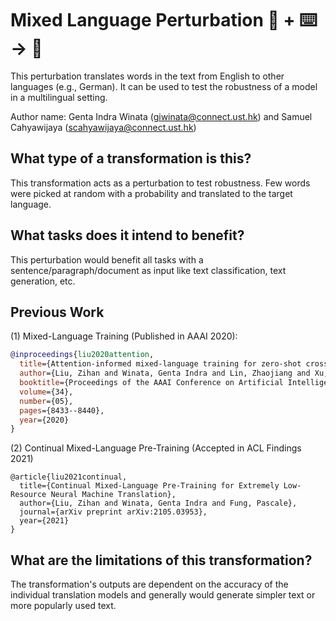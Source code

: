 # Mixed Language Perturbation 🦎  + ⌨️ → 🐍
This perturbation translates words in the text from English to other languages (e.g., German). It can be used to test the robustness of a model in a multilingual setting.

Author name: Genta Indra Winata (giwinata@connect.ust.hk) and Samuel Cahyawijaya (scahyawijaya@connect.ust.hk)

## What type of a transformation is this?
This transformation acts as a perturbation to test robustness. Few words were picked at random with a probability and translated to the target language.

## What tasks does it intend to benefit?
This perturbation would benefit all tasks with a sentence/paragraph/document as input like text classification, text generation, etc.

## Previous Work
(1) Mixed-Language Training (Published in AAAI 2020):
```bibtex
@inproceedings{liu2020attention,
  title={Attention-informed mixed-language training for zero-shot cross-lingual task-oriented dialogue systems},
  author={Liu, Zihan and Winata, Genta Indra and Lin, Zhaojiang and Xu, Peng and Fung, Pascale},
  booktitle={Proceedings of the AAAI Conference on Artificial Intelligence},
  volume={34},
  number={05},
  pages={8433--8440},
  year={2020}
}
```
(2) Continual Mixed-Language Pre-Training (Accepted in ACL Findings 2021)
```
@article{liu2021continual,
  title={Continual Mixed-Language Pre-Training for Extremely Low-Resource Neural Machine Translation},
  author={Liu, Zihan and Winata, Genta Indra and Fung, Pascale},
  journal={arXiv preprint arXiv:2105.03953},
  year={2021}
}
```

## What are the limitations of this transformation?
The transformation's outputs are dependent on the accuracy of the individual translation models and generally would generate simpler text or more popularly used text.